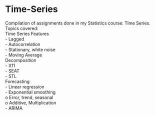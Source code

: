 # Time-Series

Compilation of assignments done in my Statistics course: Time Series. <br>
Topics covered: <br>
  Time Series Features <br>
    - Lagged <br>
    - Autocorrelation <br>
    - Stationary, white noise <br>
    - Moving Average <br>
   Decomposition <br>
    - X11 <br>
    - SEAT <br>
    - STL <br>
   Forecasting <br>
    - Linear regression <br>
    - Exponential smoothing <br>
      o Error, trend, seasonal <br>
      o Additive, Multiplication <br>
    - ARIMA <br>
